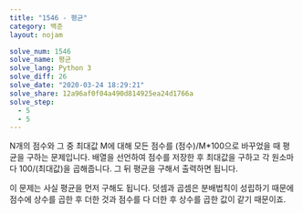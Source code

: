 ```yaml
---
title: "1546 - 평균"
category: 백준
layout: nojam

solve_num: 1546
solve_name: 평균
solve_lang: Python 3
solve_diff: 26
solve_date: "2020-03-24 18:29:21"
solve_share: 12a96af0f04a490d814925ea24d1766a
solve_step:
  - 5
  - 5
---
```


N개의 점수와 그 중 최대값 M에 대해 모든 점수를 (점수)/M\*100으로 바꾸었을 때 평균을 구하는 문제입니다. 배열을 선언하여 점수를 저장한 후 최대값을 구하고 각 원소마다 100/(최대값)을 곱해줍니다. 그 뒤 평균을 구해서 출력하면 됩니다.

이 문제는 사실 평균을 먼저 구해도 됩니다. 덧셈과 곱셈은 분배법칙이 성립하기 때문에 점수에 상수를 곱한 후 더한 것과 점수를 다 더한 후 상수를 곱한 값이 같기 때문이죠.
